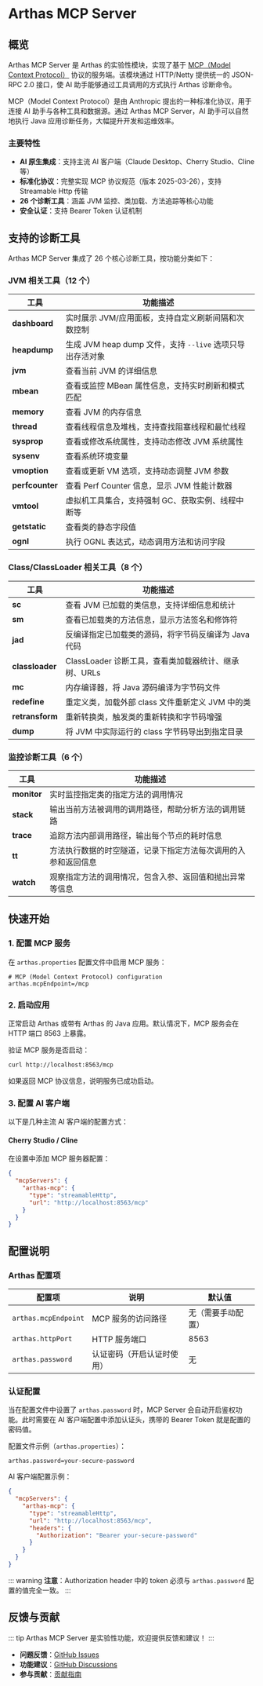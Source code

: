 # Arthas MCP Server

## 概览

Arthas MCP Server 是 Arthas 的实验性模块，实现了基于 [MCP（Model Context Protocol）](https://modelcontextprotocol.io/) 协议的服务端。该模块通过 HTTP/Netty 提供统一的 JSON-RPC 2.0 接口，使 AI 助手能够通过工具调用的方式执行 Arthas 诊断命令。

MCP（Model Context Protocol）是由 Anthropic 提出的一种标准化协议，用于连接 AI 助手与各种工具和数据源。通过 Arthas MCP Server，AI 助手可以自然地执行 Java 应用诊断任务，大幅提升开发和运维效率。

### 主要特性

- **AI 原生集成**：支持主流 AI 客户端（Claude Desktop、Cherry Studio、Cline 等）
- **标准化协议**：完整实现 MCP 协议规范（版本 2025-03-26），支持 Streamable Http 传输
- **26 个诊断工具**：涵盖 JVM 监控、类加载、方法追踪等核心功能
- **安全认证**：支持 Bearer Token 认证机制

## 支持的诊断工具

Arthas MCP Server 集成了 26 个核心诊断工具，按功能分类如下：

### JVM 相关工具（12 个）

| 工具            | 功能描述                                                  |
| --------------- | --------------------------------------------------------- |
| **dashboard**   | 实时展示 JVM/应用面板，支持自定义刷新间隔和次数控制       |
| **heapdump**    | 生成 JVM heap dump 文件，支持 `--live` 选项只导出存活对象 |
| **jvm**         | 查看当前 JVM 的详细信息                                   |
| **mbean**       | 查看或监控 MBean 属性信息，支持实时刷新和模式匹配         |
| **memory**      | 查看 JVM 的内存信息                                       |
| **thread**      | 查看线程信息及堆栈，支持查找阻塞线程和最忙线程            |
| **sysprop**     | 查看或修改系统属性，支持动态修改 JVM 系统属性             |
| **sysenv**      | 查看系统环境变量                                          |
| **vmoption**    | 查看或更新 VM 选项，支持动态调整 JVM 参数                 |
| **perfcounter** | 查看 Perf Counter 信息，显示 JVM 性能计数器               |
| **vmtool**      | 虚拟机工具集合，支持强制 GC、获取实例、线程中断等         |
| **getstatic**   | 查看类的静态字段值                                        |
| **ognl**        | 执行 OGNL 表达式，动态调用方法和访问字段                  |

### Class/ClassLoader 相关工具（8 个）

| 工具            | 功能描述                                             |
| --------------- | ---------------------------------------------------- |
| **sc**          | 查看 JVM 已加载的类信息，支持详细信息和统计          |
| **sm**          | 查看已加载类的方法信息，显示方法签名和修饰符         |
| **jad**         | 反编译指定已加载类的源码，将字节码反编译为 Java 代码 |
| **classloader** | ClassLoader 诊断工具，查看类加载器统计、继承树、URLs |
| **mc**          | 内存编译器，将 Java 源码编译为字节码文件             |
| **redefine**    | 重定义类，加载外部 class 文件重新定义 JVM 中的类     |
| **retransform** | 重新转换类，触发类的重新转换和字节码增强             |
| **dump**        | 将 JVM 中实际运行的 class 字节码导出到指定目录       |

### 监控诊断工具（6 个）

| 工具        | 功能描述                                                       |
| ----------- | -------------------------------------------------------------- |
| **monitor** | 实时监控指定类的指定方法的调用情况                             |
| **stack**   | 输出当前方法被调用的调用路径，帮助分析方法的调用链路           |
| **trace**   | 追踪方法内部调用路径，输出每个节点的耗时信息                   |
| **tt**      | 方法执行数据的时空隧道，记录下指定方法每次调用的入参和返回信息 |
| **watch**   | 观察指定方法的调用情况，包含入参、返回值和抛出异常等信息       |

## 快速开始

### 1. 配置 MCP 服务

在 `arthas.properties` 配置文件中启用 MCP 服务：

```properties
# MCP (Model Context Protocol) configuration
arthas.mcpEndpoint=/mcp
```

### 2. 启动应用

正常启动 Arthas 或带有 Arthas 的 Java 应用。默认情况下，MCP 服务会在 HTTP 端口 8563 上暴露。

验证 MCP 服务是否启动：

```bash
curl http://localhost:8563/mcp
```

如果返回 MCP 协议信息，说明服务已成功启动。

### 3. 配置 AI 客户端

以下是几种主流 AI 客户端的配置方式：

#### Cherry Studio / Cline

在设置中添加 MCP 服务器配置：

```json
{
  "mcpServers": {
    "arthas-mcp": {
      "type": "streamableHttp",
      "url": "http://localhost:8563/mcp"
    }
  }
}
```

## 配置说明

### Arthas 配置项

| 配置项               | 说明                       | 默认值             |
| -------------------- | -------------------------- | ------------------ |
| `arthas.mcpEndpoint` | MCP 服务的访问路径         | 无（需要手动配置） |
| `arthas.httpPort`    | HTTP 服务端口              | 8563               |
| `arthas.password`    | 认证密码（开启认证时使用） | 无                 |

### 认证配置

当在配置文件中设置了 `arthas.password` 时，MCP Server 会自动开启鉴权功能。此时需要在 AI 客户端配置中添加认证头，携带的 Bearer Token 就是配置的密码值。

配置文件示例（`arthas.properties`）：

```properties
arthas.password=your-secure-password
```

AI 客户端配置示例：

```json
{
  "mcpServers": {
    "arthas-mcp": {
      "type": "streamableHttp",
      "url": "http://localhost:8563/mcp",
      "headers": {
        "Authorization": "Bearer your-secure-password"
      }
    }
  }
}
```

::: warning
**注意**：Authorization header 中的 token 必须与 `arthas.password` 配置的值完全一致。
:::

## 反馈与贡献

::: tip
Arthas MCP Server 是实验性功能，欢迎提供反馈和建议！
:::

- **问题反馈**：[GitHub Issues](https://github.com/alibaba/arthas/issues)
- **功能建议**：[GitHub Discussions](https://github.com/alibaba/arthas/discussions)
- **参与贡献**：[贡献指南](https://github.com/alibaba/arthas/blob/master/CONTRIBUTING.md)
